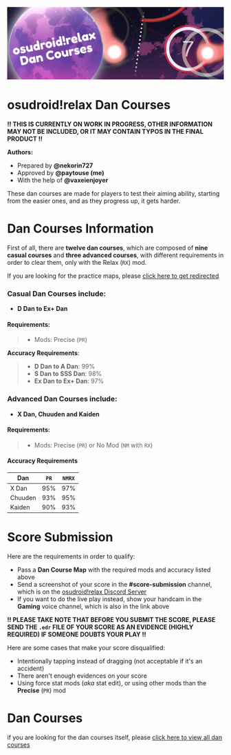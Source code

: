 <center>
  <img src="https://raw.githubusercontent.com/LouieNotHere/LouieNotHere/main/danCourses/banner.png">
</center>

# osudroid!relax Dan Courses

**!! THIS IS CURRENTLY ON WORK IN PROGRESS, OTHER INFORMATION MAY NOT BE INCLUDED, OR IT MAY CONTAIN TYPOS IN THE FINAL PRODUCT !!**

**Authors:**
- Prepared by **@nekorin727**
- Approved by **@paytouse (me)**
- With the help of **@vaxeienjoyer**

These dan courses are made for players to test their aiming ability, starting from the easier ones, and as they progress up, it gets harder.

# Dan Courses Information
First of all, there are **twelve dan courses**, which are composed of **nine casual courses** and **three advanced courses**, with different requirements in order to clear them, only with the Relax (`RX`) mod.

If you are looking for the practice maps, please [click here to get redirected](https://github.com/LouieNotHere/LouieNotHere/blob/main/DAN_PRACTICE.md)

### Casual Dan Courses include:
- **D Dan to Ex+ Dan**

#### Requirements:
> - Mods: Precise (`PR`)

**Accuracy Requirements**:
> - **D Dan to A Dan**: 99%
> - **S Dan to SSS Dan**: 98%
> - **Ex Dan to Ex+ Dan**: 97%

### Advanced Dan Courses include:
- **X Dan, Chuuden and Kaiden**

#### Requirements:
> - Mods: Precise (`PR`) or No Mod (`NM` with `RX`)

#### Accuracy Requirements
| Dan | `PR` | `NMRX` |
|--------|----|----|
| X Dan | 95% | 97% |
| Chuuden | 93% | 95% |
| Kaiden | 90% | 93% |

# Score Submission
Here are the requirements in order to qualify:
- Pass a **Dan Course Map** with the required mods and accuracy listed above
- Send a screenshot of your score in the **#score-submission** channel, which is on the [osudroid!relax Discord Server](https://discord.com/invite/kUaSggQP7m)
- If you want to do the live play instead, show your handcam in the **Gaming** voice channel, which is also in the link above

**!! PLEASE TAKE NOTE THAT BEFORE YOU SUBMIT THE SCORE, PLEASE SEND THE `.edr` FILE OF YOUR SCORE AS AN EVIDENCE (HIGHLY REQUIRED) IF SOMEONE DOUBTS YOUR PLAY !!**

Here are some cases that make your score disqualified:
- Intentionally tapping instead of dragging (not acceptable if it's an accident)
- There aren't enough evidences on your score
- Using force stat mods (*aka* stat edit), or using other mods than the **Precise** (`PR`) mod

# Dan Courses
if you are looking for the dan courses itself, please [click here to view all dan courses](https://github.com/LouieNotHere/LouieNotHere/blob/main/DAN_COURSES.md)
